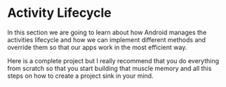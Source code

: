 # Activity Lifecycle

In this section we are going to learn about how Android manages the activities lifecycle and how we can implement different methods and override them so that our apps work in the most efficient way.

Here is a complete project but I really recommend that you do everything from scratch so that you start building that muscle memory and all this steps on how to create a project sink in your mind.